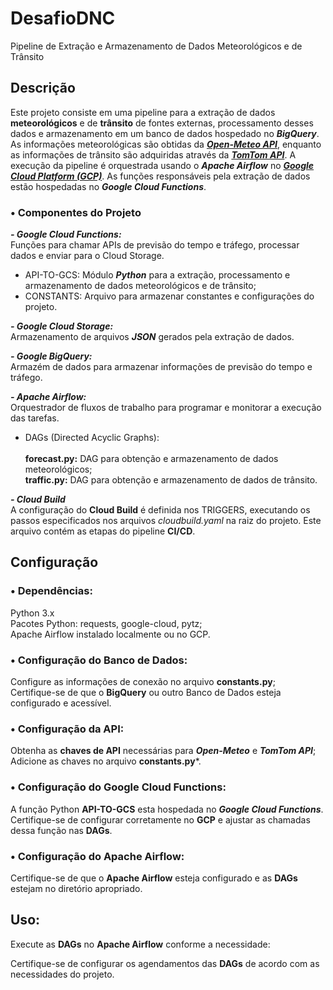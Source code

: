 # DesafioDNC

Pipeline de Extração e Armazenamento de Dados Meteorológicos e de Trânsito

## Descrição
Este projeto consiste em uma pipeline para a extração de dados **meteorológicos** e de **trânsito** de fontes externas, processamento desses dados e armazenamento em um banco de dados hospedado no ***BigQuery***. As informações meteorológicas são obtidas da [***Open-Meteo API***](https://open-meteo.com/en/docs), enquanto as informações de trânsito são adquiridas através da [***TomTom API***](https://developer.tomtom.com/routing-api/documentation/routing/routing-service). A execução da pipeline é orquestrada usando o ***Apache Airflow*** no [***Google Cloud Platform (GCP)***](https://cloud.google.com/?hl=pt_br). As funções responsáveis pela extração de dados estão hospedadas no ***Google Cloud Functions***.

### • Componentes do Projeto

***- Google Cloud Functions:***<br>
Funções para chamar APIs de previsão do tempo e tráfego, processar dados e enviar para o Cloud Storage.
- API-TO-GCS: Módulo ***Python*** para a extração, processamento e armazenamento de dados meteorológicos e de trânsito;<br>
- CONSTANTS: Arquivo para armazenar constantes e configurações do projeto.<br>

***- Google Cloud Storage:***<br>
Armazenamento de arquivos ***JSON*** gerados pela extração de dados.

***- Google BigQuery:***<br>
Armazém de dados para armazenar informações de previsão do tempo e tráfego.

***- Apache Airflow:***<br>
Orquestrador de fluxos de trabalho para programar e monitorar a execução das tarefas.

- DAGs (Directed Acyclic Graphs):<br><br>
**forecast.py:** DAG para obtenção e armazenamento de dados meteorológicos;<br>
**traffic.py:** DAG para obtenção e armazenamento de dados de trânsito.

***- Cloud Build***<br>
A configuração do **Cloud Build** é definida nos TRIGGERS, executando os passos especificados nos arquivos *cloudbuild.yaml* na raiz do projeto. Este arquivo contém as etapas do pipeline **CI/CD**.

## Configuração

### • Dependências:

Python 3.x<br>
Pacotes Python: requests, google-cloud, pytz;<br>
Apache Airflow instalado localmente ou no GCP.

### • Configuração do Banco de Dados:

Configure as informações de conexão no arquivo **constants.py**;<br>
Certifique-se de que o **BigQuery** ou outro Banco de Dados esteja configurado e acessível.<br>

### • Configuração da API:

Obtenha as **chaves de API** necessárias para ***Open-Meteo*** e ***TomTom API***;<br>
Adicione as chaves no arquivo **constants.py***.

### • Configuração do Google Cloud Functions:

A função Python **API-TO-GCS** esta hospedada no ***Google Cloud Functions***. Certifique-se de configurar corretamente no **GCP** e ajustar as chamadas dessa função nas **DAGs**.

### • Configuração do Apache Airflow:

Certifique-se de que o **Apache Airflow** esteja configurado e as **DAGs** estejam no diretório apropriado.<br>

## Uso: ##

Execute as **DAGs** no **Apache Airflow** conforme a necessidade:

Certifique-se de configurar os agendamentos das **DAGs** de acordo com as necessidades do projeto.
